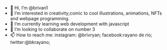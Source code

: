 - 👋 Hi, I’m @brivan1
- 👀 I’m interested in creativity;comic to cool illustrations, animations, NFTs and webpage programming.
- 🌱 I’m currently learning web development with javascript
- 💞️ I’m looking to collaborate on number 3
- 📫 How to reach me: instagram: @brivryan; facebook:rayano de rio; twitter:@bkrayano;

<!---
brivan1/brivan1 is a ✨ special ✨ repository because its `README.md` (this file) appears on your GitHub profile.
You can click the Preview link to take a look at your changes.
--->
